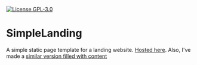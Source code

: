 [![License GPL-3.0](https://img.shields.io/github/license/Stelvey/LaziestRecipes)](LICENSE)

# SimpleLanding

A simple static page template for a landing website. [Hosted here](https://stelvey.github.io/SimpleLanding/).
Also, I've made a [similar version filled with content](https://github.com/Stelvey/TheShakeUniverse)
